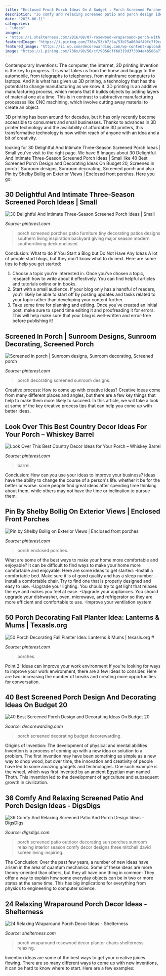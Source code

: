 ```yaml
---
title: "Enclosed Front Porch Ideas On A Budget : Porch Screened Porches Patio Furniture Tiny Decorating Patios Designs Southern Living Inspiration Backyard Giving Major Season Modern Southernliving Deck Enclosed"
description: "36 comfy and relaxing screened patio and porch design ideas"
date: "2023-06-11"
categories:
- "ideas"
images:
- "https://i.shelterness.com/2016/08/07-rosewood-wraparound-porch-with-chairs-and-a-large-planter.jpg"
featuredImage: "https://i.pinimg.com/736x/53/b7/5a/53b75a8604f49fc7f9c4ed8985c0445c.jpg"
featured_image: "https://i1.wp.com/decorewarding.com/wp-content/uploads/2019/03/40-Best-Screened-Porch-Design-and-Decorating-Ideas-On-Budget-20.jpg?fit=948%2C1424"
image: "https://i.pinimg.com/736x/90/56/cf/9056cff68319d373094a4b586a77be6f.jpg"
---
```



Contemporary Inventions: The computer, the internet, 3D printing
Invention is the key to progress. It is what takes us from the horse and buggy to the automobile, from telegraphs to telephones, from mainframe computers to laptops. And it is what has given us 3D printing, a technology that has the potential to change manufacturing as we know it.
3D printing is an additive manufacturing process, which means that it builds objects by adding layers of material one at a time. This is in contrast to subtractive manufacturing processes like CNC machining, which involve cutting away material to create an object.

3D printing has been around for decades, but it has only recently become accessible to consumers and small businesses. Thanks to advances in 3D printer technology and the availability of affordable 3D printers, this transformative technology is now within reach of anyone with an idea and a bit of creativity.

	

		
looking for 30 Delightful And Intimate Three-Season Screened Porch Ideas | Small you've visit to the right page. We have 8 Images about 30 Delightful And Intimate Three-Season Screened Porch Ideas | Small like 40 Best Screened Porch Design and Decorating Ideas On Budget 20, Screened in porch | Sunroom designs, Sunroom decorating, Screened porch and also Pin by Shelby Bollig on Exterior Views | Enclosed front porches. Here you go:
		
    
## 30 Delightful And Intimate Three-Season Screened Porch Ideas | Small

<img loading=lazy src="https://i.pinimg.com/736x/58/9f/ba/589fba193599f9c6e11e9835ffa5488b.jpg" onerror="this.onerror=null;this.src='https://tse3.mm.bing.net/th?id=OIP.veCHNo3ZECLLTyjYG54ArAHaLH&amp;pid=15.1';" alt="30 Delightful And Intimate Three-Season Screened Porch Ideas | Small">

_Source: pinterest.com_

>porch screened porches patio furniture tiny decorating patios designs southern living inspiration backyard giving major season modern southernliving deck enclosed. 

	

Conclusion: What to do if You Start a Blog but Do Not Have Any Ideas
A lot of people start blogs, but they don't know what to do next. Here are some tips to help you get started: 
1) Choose a topic you're interested in. Once you've chosen a topic, research how to write about it effectively. You can find helpful articles and tutorials online or in books.
2) Start with a small audience. If your blog only has a handful of readers, you'll likely be able to start off by posting updates and tasks related to your topic rather than developing your content further. 
3) Take some time for planning and editing. Once you've created an initial post, make sure to spend time editing it and proofreading it for errors. This will help make sure that your blog is well-written and error-free before publishing it!

    
## Screened In Porch | Sunroom Designs, Sunroom Decorating, Screened Porch

<img loading=lazy src="https://i.pinimg.com/736x/53/b7/5a/53b75a8604f49fc7f9c4ed8985c0445c.jpg" onerror="this.onerror=null;this.src='https://tse4.mm.bing.net/th?id=OIP.YTOKyh5L4zhwlfbpkrtbKgHaLH&amp;pid=15.1';" alt="Screened in porch | Sunroom designs, Sunroom decorating, Screened porch">

_Source: pinterest.com_

>porch decorating screened sunroom designs. 

	

Creative process: How to come up with creative ideas?
Creative ideas come from many different places and angles, but there are a few key things that help to make them more likely to succeed. In this article, we will take a look at some of the key creative process tips that can help you come up with better ideas.

    
## Look Over This Best Country Decor Ideas For Your Porch – Whiskey Barrel

<img loading=lazy src="https://i.pinimg.com/736x/90/56/cf/9056cff68319d373094a4b586a77be6f.jpg" onerror="this.onerror=null;this.src='https://tse4.mm.bing.net/th?id=OIP.BuHGnXC_G_G9lrtge4npSQHaLH&amp;pid=15.1';" alt="Look Over This Best Country Decor Ideas for Your Porch – Whiskey Barrel">

_Source: pinterest.com_

>barrel. 

	

Conclusion: How can you use your ideas to improve your business?
ideas have the ability to change the course of a person's life. whether it be for the better or worse. some people find great ideas after spending time thinking about them, while others may not have the time or inclination to pursue them.

    
## Pin By Shelby Bollig On Exterior Views | Enclosed Front Porches

<img loading=lazy src="https://i.pinimg.com/736x/ff/4f/4d/ff4f4d67f32072acd9d57359f04ba0d9.jpg" onerror="this.onerror=null;this.src='https://tse4.mm.bing.net/th?id=OIP.605W8CdppWH4NIuESguL8gHaFj&amp;pid=15.1';" alt="Pin by Shelby Bollig on Exterior Views | Enclosed front porches">

_Source: pinterest.com_

>porch enclosed porches. 

	

What are some of the best ways to make your home more comfortable and enjoyable?
It can be difficult to find ways to make your home more comfortable and enjoyable. Here are some ideas to get started: 
-Install a comfortable bed. Make sure it is of good quality and has a sleep number.
-Install a comfortable chair. Try to find one that is properly designed and easy to use.
-Upgrade your lighting. You should try to get light that relaxes the eye and makes you feel at ease.
-Upgrade your appliances. You should upgrade your dishwasher, oven, microwave, and refrigerator so they are more efficient and comfortable to use. 
-Improve your ventilation system.

    
## 50 Porch Decorating Fall Planter Idea: Lanterns &amp; Mums | Texasls.org #

<img loading=lazy src="https://i.pinimg.com/736x/3f/b5/7f/3fb57f323255152bac502f0c2720dc19.jpg" onerror="this.onerror=null;this.src='https://tse3.mm.bing.net/th?id=OIP.rEmfCYZdjT6QQTYetWFVZgHaJX&amp;pid=15.1';" alt="50 Porch Decorating Fall Planter Idea: Lanterns &amp; Mums | texasls.org #">

_Source: pinterest.com_

>porches. 

	

Point 2: Ideas can improve your work environment
If you're looking for ways to improve your work environment, there are a few ideas to consider. Here are two: increasing the number of breaks and creating more opportunities for conversation.

    
## 40 Best Screened Porch Design And Decorating Ideas On Budget 20

<img loading=lazy src="https://i1.wp.com/decorewarding.com/wp-content/uploads/2019/03/40-Best-Screened-Porch-Design-and-Decorating-Ideas-On-Budget-20.jpg?fit=948%2C1424" onerror="this.onerror=null;this.src='https://tse1.mm.bing.net/th?id=OIP.f8CA_BENHUFn7ImbHqEtOgHaLI&amp;pid=15.1';" alt="40 Best Screened Porch Design and Decorating Ideas On Budget 20">

_Source: decorewarding.com_

>porch screened decorating budget decorewarding. 

	

Origins of Invention: The development of physical and mental abilities
Invention is a process of coming up with a new idea or solution to a problem. The first invention may have been something as simple as a new way to chop wood, but over time, the innovation and creativity of people have led to some amazing gadgets and technologies. One such example is the wheel, which was first invented by an ancient Egyptian man named Thoth. This invention led to the development of agriculture and subsequent growth in civilization.

    
## 36 Comfy And Relaxing Screened Patio And Porch Design Ideas - DigsDigs

<img loading=lazy src="http://www.digsdigs.com/photos/comfy-and-relaxing-screened-patio-design-ideas-30-554x737.jpg" onerror="this.onerror=null;this.src='https://tse1.mm.bing.net/th?id=OIP.j6HBl8d2bTR50mg9fNBhnAHaJ2&amp;pid=15.1';" alt="36 Comfy And Relaxing Screened Patio And Porch Design Ideas - DigsDigs">

_Source: digsdigs.com_

>porch screened patio outdoor decorating sun porches sunroom relaxing interior season comfy decor designs three mitchell david screen living inspiring. 

	

The Conclusion:
Over the past few years, a number of new ideas have arisen in the area of quantum mechanics. Some of these ideas are more theory-oriented than others, but they all have one thing in common: They offer a way to explain how some everyday objects can be in two or more states at the same time. This has big implications for everything from physics to engineering to computer science.

    
## 24 Relaxing Wraparound Porch Decor Ideas - Shelterness

<img loading=lazy src="https://i.shelterness.com/2016/08/07-rosewood-wraparound-porch-with-chairs-and-a-large-planter.jpg" onerror="this.onerror=null;this.src='https://tse4.mm.bing.net/th?id=OIP._mR0OUx5VZ2cv4qIGeTNnAHaLH&amp;pid=15.1';" alt="24 Relaxing Wraparound Porch Decor Ideas - Shelterness">

_Source: shelterness.com_

>porch wraparound rosewood decor planter chairs shelterness relaxing. 

	

Invention ideas are some of the best ways to get your creative juices flowing. There are so many different ways to come up with new inventions, it can be hard to know where to start. Here are a few examples: 

